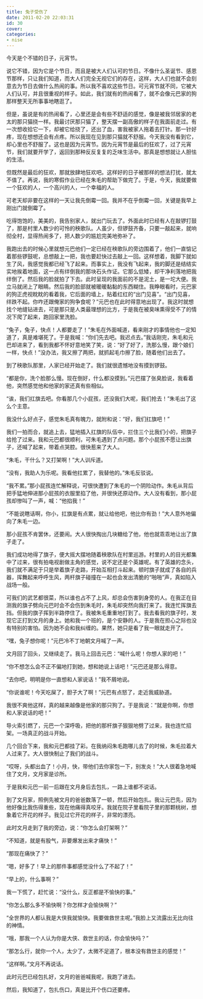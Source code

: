 ```yaml
---
title: 兔子受伤了
date: 2011-02-20 22:03:31
id: 30
cover: 
categories:
- nise
---
```


 今天是个不错的日子，元宵节。

 说它不错，因为它是个节日，而且是被大人们认可的节日。不像什么圣诞节、感恩节那样，只让我们知道，而大人们完全无视它们的存在，这样，大人们也就不会刻意去为节日去做什么热闹的事。所以我不喜欢这些节日。可元宵节就不同，它被大人们认可，并且很重视的样子。如此，我们就有的热闹看了，就不会像元巴家的狗那样整天无所事事地瞎逛了。

 但是，虽说是有的热闹看了，心里还是会有些不舒适的感觉，像是被我邻居家的老太的那只猫挠一样。我最讨厌那只猫了，整天摆一副高傲的样子在我面前走过。有一次想收拾它一下，却被它给挠了，还出了血，害我被家人拖着去打针。那一针好疼，现在想想还会有点疼。所以我现在见到那只猫就不舒服。今天我没有看到它，却心里也不舒服了。这也是因为元宵节。因为元宵节是最后的狂欢了，过了元宵节，我们就要开学了，返回到那种反反复复的乏味生活中。那真是想想就让人胆怯的生活。

 但既然是最后的狂欢，那就放肆地狂欢吧。这样好的日子被那样的想法打扰，就太不值了。再说，我的寒假作业已经在朱毛的帮助下做完了。于是，今天，我就要做一个狂欢的人，一个高兴的人，一个幸福的人。

 可老天却非要在这样的一天让我先倒霉一回。我并不在乎倒霉一回，关键是我早上刚出门就倒霉了。

 吃得饱饱的，美美的，我告别家人，就出门玩去了。外面此时已经有人在敲锣打鼓了，那是村里人数少的可怜的秧歌队。人虽少，但锣鼓齐备，只要一敲起来，就响彻全村，显得热闹多了，把人数少的尴尬完美地弥补了。

 我跑出去的时候心里就想元巴他们一定已经在秧歌队的旁边围着了，他们一直惦记着那些锣鼓呢，总想敲上一把，我也要赶快过去敲上一回。这样想着，我脚下就如生了风，我感觉我都已经飞了起来。而事实上，我没有飞起来，我的脚还是结结实实地挨着地面，这一点有绊倒我的那块石头作证。它那么低矮，却干净利落地把我绊倒了。然后我的脸就拍了下去。此时呈现的我面前的不是泥土，是一坨大便。我立马就闭上了眼睛。然后我的脸部就被暖暖黏黏的东西糊住。我睁眼看时，元巴家的狗正虎视眈眈的看着我，它后面的墙上，贴着红红的“出门见喜”。“出门见喜，绊跌不起。你咋还跟俺家的狗争食呢？”元巴也在此时得意地出现了。我这时就想找个地缝钻进去，可是那只是人类最理想的比方，于是我在被臭味熏得受不了的情况下爬了起来，跑回家里洗脸。

 “兔子，兔子，快点！人都要走了！”朱毛在外面喊道，看来刚才的事情他也一定知道了，真是难堪死了。于是我喊：“你们先去吧。我迟点去。”我话刚完，朱毛和元巴却进来了，看到我都不怀好意地笑了笑，说：“好了好了，洗那么慢，跟个娘们一样，快点！”没办法，我又擦了两把，就抓起毛巾擦了脸，随着他们出去了。

 到了秧歌队那里，人家已经开始走了。我们就很遗憾地没有摸到锣鼓。

 “都是你，洗个脸那么慢。现在倒好，什么都没摸到。”元巴摆了张臭脸说，我看着他，突然感觉他和他家的家还真有些相似。

 “诶，我们扛旗去吧。你看那几个小屁孩，还没我们大呢，我们抢去！”朱毛出了这么个主意。

 我没什么好点子，感觉朱毛真有魄力，就附和说：“好，我们扛旗吧！”

 我们一拍而合，就追上去，猛地插入扛旗的队伍中，拦住三个比我们小的，把旗子给抢了过来。我和元巴都很顺利，可朱毛遇到了点问题。那个小屁孩不愿让出旗子，还喊了起来，带着点哭腔。很快惹来了大人。

 “朱毛，干什么？又打架啊！”大人训斥道。

 “没有，我助人为乐呢。我看他扛累了，我替他的。”朱毛反驳说。

 “我不累。”那小屁孩连忙解释说，可很快遭到了朱毛的一个阴险动作。朱毛从背后把手猛地伸进那小屁孩的衣服里掐了他，并很快还原动作。大人没有看到，那小屁孩却惨叫了一声，喊：“他掐我！”

 “不能说瞎话啊，你小，扛旗是有点累，就让给他吧，他比你有劲！”大人意外地偏向了朱毛一边。

 那小屁孩不肯罢休，还要闹。大人很快掏出几块糖给了他，他也就乖乖地让出了旗子走了。

 我们成功地得了旗子，便大摇大摆地随着秧歌队在村里巡游。村里的人的目光都集中了过来，很有拍电视剧做主角的感觉，说不定还是个英雄呢。有了英雄的念头，我们就不满足于只是举着旗子走路，开始互相打斗起来。顿时旗子就成了各自的兵器，挥舞起来呼呼生风，两杆旗子碰撞在一起也会发出清脆的“啪啪”声，真如陷入战场一般。

 可我们的武艺都很菜，所以谁也占不了上风，却总会伤害到身旁的人。在我正在目测我的旗子劈向元巴时会不会伤到朱毛时，朱毛却突然向我打来了。我连忙挥旗去挡。但我的旗子挥到半路停住了。我被朱毛重重地打到了。我去看我的旗子时，发现它正打到文月的身上。她和我一个班的，是个安静的人。于是我在担心之际也没有特别的害怕。因为她不会和我纠缠的。果然，她只是看了我一眼就走开了。

 “嘿，兔子想你呢！”元巴冷不丁地朝文月喊了一声。

 文月回了回头，又继续走了。我马上回击元巴：“喊什么呢！你想人家的吧！”

 “你不想怎么会不正不偏地打到她，想和她说上话吧！”元巴还是那么得意。

 “去你吧，明明是你一直想和人家说话！”我不屑地说。

 “你说谁呢！今天吃屎了，胆子大了啊！”元巴有点怒了，走近我威胁道。

 我很不爽他这样，真的越来越像是他家的那只狗了。于是我说：“就是你啊，你想和人家说话的吧！”

 导火索引燃了，元巴一个深呼吸，把他的那杆旗子狠狠地劈了过来，我也连忙招架。一场真正的战斗开始。

 几个回合下来，我和元巴都挂了彩。在我纳闷朱毛跑哪儿去了的时候，朱毛拉着大人过来了。大人很快制止了我们的战斗。

 “哎呀，头都出血了！小月，快，带他们去你家包一下，别发炎！”大人很着急地喊住了文月，文月家是诊所。

 于是我和元巴一前一后跟在文月身后去包扎，一路上谁都不说话。

 到了文月家，照例先被文月的爸爸数落了一顿，然后开始包扎。我让元巴先，因为他好像比我伤得重些，现在他痛得真咬牙。我就在院子里看院子里的那颗桃树，想象着它开花的样子。我见过它开花的样子，非常的漂亮。

 此时文月走到了我的旁边，说：“你怎么会打架啊？”

 “不知道，就是有股气，非要爆发出来才痛快！”

 “那现在痛快了？”

 “嗯，好多了！早上的那件事都感觉没什么了不起了！”

 “早上的，什么事啊？”

 我一下慌了，赶忙说：“没什么，反正都是不愉快的事。”

 “你怎么那么多不愉快啊？你怎样才会愉快啊？”

 “全世界的人都认我是大侠我就愉快。我要做救世主呢。”我脸上又流露出无比向往的神情。

 “哦，那我一个人认为你是大侠、救世主的话，你会愉快吗？”

 “那怎么行，就你一个人，太少了，太微不足道了，根本没有救世主的感觉！”

 “这样啊。”文月不再说话。

 此时元巴已经包扎好，文月的爸爸喊我呢，我跑了进去。

 然后，我知道了，包扎伤口，真是比开个伤口还要疼。
